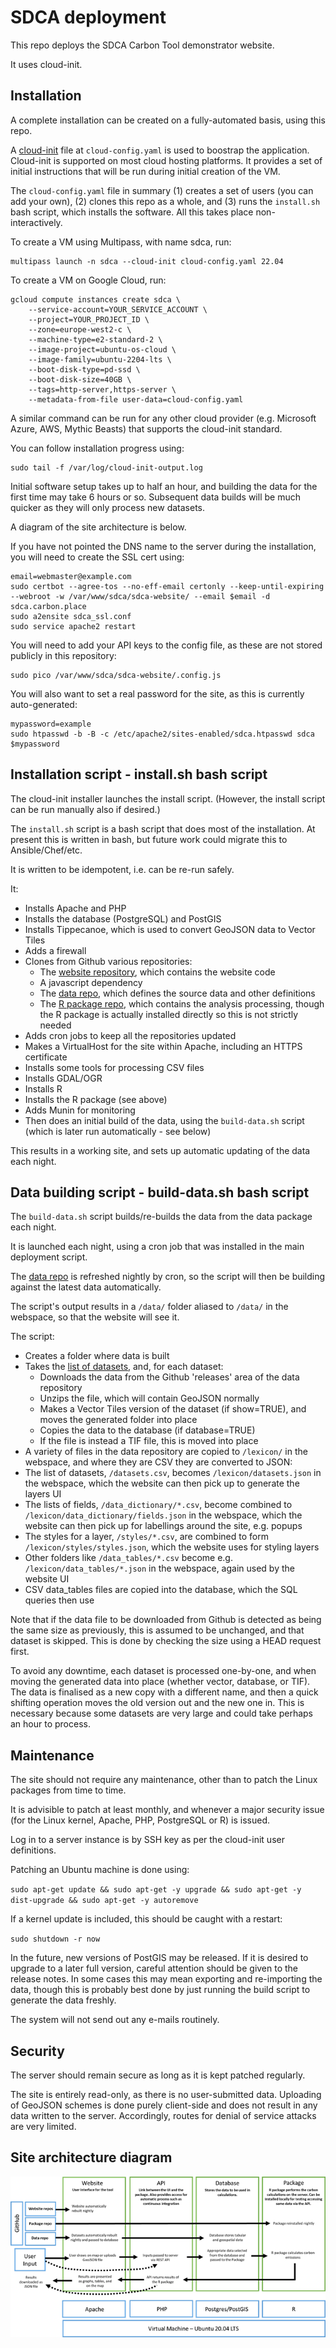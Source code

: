 # SDCA deployment

This repo deploys the SDCA Carbon Tool demonstrator website.

It uses cloud-init.


## Installation

A complete installation can be created on a fully-automated basis, using this repo.

A [cloud-init](https://cloud-init.io/) file at `cloud-config.yaml` is used to boostrap the application. Cloud-init is supported on most cloud hosting platforms. It provides a set of initial instructions that will be run during initial creation of the VM.

The `cloud-config.yaml` file in summary (1) creates a set of users (you can add your own), (2) clones this repo as a whole, and (3) runs the `install.sh` bash script, which installs the software. All this takes place non-interactively.

To create a VM using Multipass, with name sdca, run:

```
multipass launch -n sdca --cloud-init cloud-config.yaml 22.04
```

To create a VM on Google Cloud, run:

```
gcloud compute instances create sdca \
	--service-account=YOUR_SERVICE_ACCOUNT \
	--project=YOUR_PROJECT_ID \
	--zone=europe-west2-c \
	--machine-type=e2-standard-2 \
	--image-project=ubuntu-os-cloud \
	--image-family=ubuntu-2204-lts \
	--boot-disk-type=pd-ssd \
	--boot-disk-size=40GB \
	--tags=http-server,https-server \
	--metadata-from-file user-data=cloud-config.yaml
```

A similar command can be run for any other cloud provider (e.g. Microsoft Azure, AWS, Mythic Beasts) that supports the cloud-init standard.

You can follow installation progress using:

```
sudo tail -f /var/log/cloud-init-output.log
```

Initial software setup takes up to half an hour, and building the data for the first time may take 6 hours or so. Subsequent data builds will be much quicker as they will only process new datasets.

A diagram of the site architecture is below.

If you have not pointed the DNS name to the server during the installation, you will need to create the SSL cert using:

```
email=webmaster@example.com
sudo certbot --agree-tos --no-eff-email certonly --keep-until-expiring --webroot -w /var/www/sdca/sdca-website/ --email $email -d sdca.carbon.place
sudo a2ensite sdca_ssl.conf
sudo service apache2 restart
```

You will need to add your API keys to the config file, as these are not stored publicly in this repository:

```
sudo pico /var/www/sdca/sdca-website/.config.js
```

You will also want to set a real password for the site, as this is currently auto-generated:

```
mypassword=example
sudo htpasswd -b -B -c /etc/apache2/sites-enabled/sdca.htpasswd sdca $mypassword
```


## Installation script - install.sh bash script

The cloud-init installer launches the install script. (However, the install script can be run manually also if desired.)

The `install.sh` script is a bash script that does most of the installation. At present this is written in bash, but future work could migrate this to Ansible/Chef/etc.

It is written to be idempotent, i.e. can be re-run safely.

It:

 * Installs Apache and PHP
 * Installs the database (PostgreSQL) and PostGIS
 * Installs Tippecanoe, which is used to convert GeoJSON data to Vector Tiles
 * Adds a firewall
 * Clones from Github various repositories:
   * The [website repository](https://github.com/SDCA-tool/sdca-website/), which contains the website code
   * A javascript dependency
   * The [data repo](https://github.com/SDCA-tool/sdca-data/), which defines the source data and other definitions
   * The [R package repo](https://github.com/SDCA-tool/sdca-package/), which contains the analysis processing, though the R package is actually installed directly so this is not strictly needed
 * Adds cron jobs to keep all the repositories updated
 * Makes a VirtualHost for the site within Apache, including an HTTPS certificate
 * Installs some tools for processing CSV files
 * Installs GDAL/OGR
 * Installs R
 * Installs the R package (see above)
 * Adds Munin for monitoring
 * Then does an initial build of the data, using the `build-data.sh` script (which is later run automatically - see below)

This results in a working site, and sets up automatic updating of the data each night.


## Data building script - build-data.sh bash script

The `build-data.sh` script builds/re-builds the data from the data package each night.

It is launched each night, using a cron job that was installed in the main deployment script.

The [data repo](https://github.com/SDCA-tool/sdca-data/) is refreshed nightly by cron, so the script will then be building against the latest data automatically.

The script's output results in a `/data/` folder aliased to `/data/` in the webspace, so that the website will see it.

The script:

 * Creates a folder where data is built
 * Takes the [list of datasets](https://github.com/SDCA-tool/sdca-data/blob/main/datasets.csv), and, for each dataset:
   * Downloads the data from the Github 'releases' area of the data repository
   * Unzips the file, which will contain GeoJSON normally
   * Makes a Vector Tiles version of the dataset (if show=TRUE), and moves the generated folder into place
   * Copies the data to the database (if database=TRUE)
   * If the file is instead a TIF file, this is moved into place
 * A variety of files in the data repository are copied to `/lexicon/` in the webspace, and where they are CSV they are converted to JSON:
  * The list of datasets, `/datasets.csv`, becomes `/lexicon/datasets.json` in the webspace, which the website can then pick up to generate the layers UI
  * The lists of fields, `/data_dictionary/*.csv`, become combined to `/lexicon/data_dictionary/fields.json` in the webspace, which the website can then pick up for labellings around the site, e.g. popups
  * The styles for a layer, `/styles/*.csv`, are combined to form `/lexicon/styles/styles.json`, which the website uses for styling layers
  * Other folders like `/data_tables/*.csv` become e.g. `/lexicon/data_tables/*.json` in the webspace, again used by the website UI
 * CSV data_tables files are copied into the database, which the SQL queries then use

Note that if the data file to be downloaded from Github is detected as being the same size as previously, this is assumed to be unchanged, and that dataset is skipped. This is done by checking the size using a HEAD request first.

To avoid any downtime, each dataset is processed one-by-one, and when moving the generated data into place (whether vector, database, or TIF). The data is finalised as a new copy with a different name, and then a quick shifting operation moves the old version out and the new one in. This is necessary because some datasets are very large and could take perhaps an hour to process.


## Maintenance

The site should not require any maintenance, other than to patch the Linux packages from time to time.

It is advisible to patch at least monthly, and whenever a major security issue (for the Linux kernel, Apache, PHP, PostgreSQL or R) is issued.

Log in to a server instance is by SSH key as per the cloud-init user definitions.

Patching an Ubuntu machine is done using:

`sudo apt-get update && sudo apt-get -y upgrade && sudo apt-get -y dist-upgrade && sudo apt-get -y autoremove`

If a kernel update is included, this should be caught with a restart:

`sudo shutdown -r now`

In the future, new versions of PostGIS may be released. If it is desired to upgrade to a later full version, careful attention should be given to the release notes. In some cases this may mean exporting and re-importing the data, though this is probably best done by just running the build script to generate the data freshly.

The system will not send out any e-mails routinely.


## Security

The server should remain secure as long as it is kept patched regularly.

The site is entirely read-only, as there is no user-submitted data. Uploading of GeoJSON schemes is done purely client-side and does not result in any data written to the server. Accordingly, routes for denial of service attacks are very limited.


## Site architecture diagram

![Site architecture diagram](/architecture.png)
